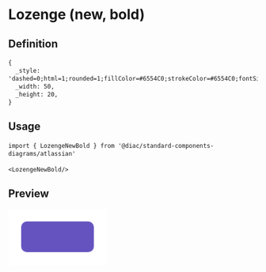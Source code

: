 # Lozenge (new, bold)

## Definition

```
{
  _style: 'dashed=0;html=1;rounded=1;fillColor=#6554C0;strokeColor=#6554C0;fontSize=12;align=center;fontStyle=1;strokeWidth=2;fontColor=#ffffff',
  _width: 50,
  _height: 20,
}
```

## Usage

```
import { LozengeNewBold } from '@diac/standard-components-diagrams/atlassian'

<LozengeNewBold/>
```

## Preview

<img src="./lozenge-new-bold.png" width="200"/>
